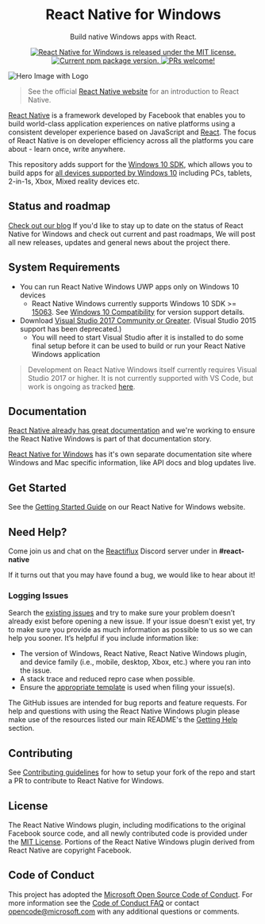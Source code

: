 <h1 align="center"> React Native for Windows </h1>

<p align="center">
  Build native Windows apps with React.
</p>

<p align="center">
  <a href="https://github.com/microsoft/react-native-windows/blob/master/LICENSE">
    <img src="https://img.shields.io/badge/license-MIT-blue.svg" alt="React Native for Windows is released under the MIT license." />
  </a>
  <a href="https://www.npmjs.org/package/react-native-windows">
    <img src="https://img.shields.io/npm/v/react-native-windows?color=e80441&label=react-native-windows" alt="Current npm package version." />
  </a>
  <a href="https://github.com/microsoft/react-native-windows#contributing">
    <img src="https://img.shields.io/badge/PRs-welcome-brightgreen.svg" alt="PRs welcome!" />
  </a>
</p>

![Hero Image with Logo](https://raw.githubusercontent.com/microsoft/react-native-windows/master/.github/hero2.png)

> See the official [React Native website](https://facebook.github.io/react-native/) for an introduction to React Native.

[React Native](https://reactnative.dev) is a framework developed by Facebook that enables you to build world-class application experiences on native platforms using a consistent developer experience based on JavaScript and [React](https://reactjs.org/). The focus of React Native is on developer efficiency across all the platforms you care about - learn once, write anywhere.

This repository adds support for the [Windows 10 SDK](https://developer.microsoft.com/en-us/windows/downloads), which allows you to build apps for [all devices supported by Windows 10](https://developer.microsoft.com/en-us/windows/get-started-windows-10) including PCs, tablets, 2-in-1s, Xbox, Mixed reality devices etc.

## Status and roadmap
[Check out our blog](https://microsoft.github.io/react-native-windows/blog/) If you'd like to stay up to date on the status of React Native for Windows and check out current and past roadmaps,  We will post all new releases, updates and general news about the project there.

## System Requirements

- You can run React Native Windows UWP apps only on Windows 10 devices
   - React Native Windows currently supports Windows 10 SDK >= [15063](https://developer.microsoft.com/en-us/windows/downloads/sdk-archive). See [Windows 10 Compatibility](https://microsoft.github.io/react-native-windows/docs/win10-compat) for version support details.
- Download [Visual Studio 2017 Community or Greater](https://www.visualstudio.com/downloads/). (Visual Studio 2015 support has been deprecated.)
	- You will need to start Visual Studio after it is installed to do some final setup before it can be used to build or run your React Native Windows application

> Development on React Native Windows itself currently requires Visual Studio 2017 or higher. It is not currently supported with VS Code, but work is ongoing as tracked [here](https://github.com/microsoft/vscode-react-native/issues/1007).

## Documentation
[React Native already has great documentation](https://reactnative.dev/docs/getting-started.html) and we're working to ensure the React Native Windows is part of that documentation story.

[React Native for Windows](https://microsoft.github.io/react-native-windows/) has it's own separate documentation site where Windows and Mac specific information, like API docs and blog updates live.

## Get Started
See the [Getting Started Guide](https://microsoft.github.io/react-native-windows/docs/getting-started) on our React Native for Windows website.

## Need Help?

Come join us and chat on the [Reactiflux](https://discord.gg/0ZcbPKXt5bWJVmUY) Discord server under in **#react-native**

If it turns out that you may have found a bug,  we would like to hear about it!

### Logging Issues
Search the [existing issues](https://github.com/microsoft/react-native-windows/issues) and try to make sure your problem doesn’t already exist before opening a new issue. If your issue doesn't exist yet, try to make sure you provide as much information as possible to us so we can help you sooner. It’s helpful if you include information like:

- The version of Windows, React Native, React Native Windows plugin, and device family (i.e., mobile, desktop, Xbox, etc.) where you ran into the issue.
- A stack trace and reduced repro case when possible.
- Ensure the [appropriate template](https://github.com/microsoft/react-native-windows/issues/new?labels=vnext&template=vnext.md) is used when filing your issue(s).

The GitHub issues are intended for bug reports and feature requests. For help and questions with using the React Native Windows plugin please make use of the resources listed our main README's the [Getting Help](https://github.com/microsoft/react-native-windows#getting-help) section.

## Contributing
See [Contributing guidelines](./docs/CONTRIBUTING.md) for how to setup your fork of the repo and start a PR to contribute to React Native for Windows.

## License

The React Native Windows plugin, including modifications to the original Facebook source code, and all newly contributed code is provided under the [MIT License](LICENSE). Portions of the React Native Windows plugin derived from React Native are copyright Facebook.

## Code of Conduct

This project has adopted the [Microsoft Open Source Code of Conduct](https://opensource.microsoft.com/codeofconduct/). For more information see the [Code of Conduct FAQ](https://opensource.microsoft.com/codeofconduct/faq/) or contact [opencode@microsoft.com](mailto:opencode@microsoft.com) with any additional questions or comments.
